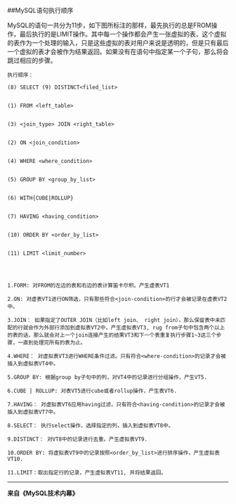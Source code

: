 

##MySQL语句执行顺序


MySQL的语句一共分为11步，如下图所标注的那样，最先执行的总是FROM操作，最后执行的是LIMIT操作。其中每一个操作都会产生一张虚拟的表，这个虚拟的表作为一个处理的输入，只是这些虚拟的表对用户来说是透明的，但是只有最后一个虚拟的表才会被作为结果返回。如果没有在语句中指定某一个子句，那么将会跳过相应的步骤。




    执行顺序：
    
    (8) SELECT (9) DISTINCT<filed_list>
    
    
    (1) FROM <left_table>
    
    
    (3) <join_type> JOIN <right_table>
    
    
    (2) ON <join_condition>
    
    
    (4) WHERE <where_condition>
    
    
    (5) GROUP BY <group_by_list>
    
    
    (6) WITH{CUBE|ROLLUP}
    
    
    (7) HAVING <having_condition>
    
    
    (10) ORDER BY <order_by_list>
    
    
    (11) LIMIT <limit_number>




    1.FORM: 对FROM的左边的表和右边的表计算笛卡尔积。产生虚表VT1

    2.ON: 对虚表VT1进行ON筛选，只有那些符合<join-condition>的行才会被记录在虚表VT2中。

    3.JOIN： 如果指定了OUTER JOIN（比如left join、 right join），那么保留表中未匹配的行就会作为外部行添加到虚拟表VT2中，产生虚拟表VT3, rug from子句中包含两个以上的表的话，那么就会对上一个join连接产生的结果VT3和下一个表重复执行步骤1~3这三个步骤，一直到处理完所有的表为止。

    4.WHERE： 对虚拟表VT3进行WHERE条件过滤。只有符合<where-condition>的记录才会被插入到虚拟表VT4中。

    5.GROUP BY: 根据group by子句中的列，对VT4中的记录进行分组操作，产生VT5.

    6.CUBE | ROLLUP: 对表VT5进行cube或者rollup操作，产生表VT6.

    7.HAVING： 对虚拟表VT6应用having过滤，只有符合<having-condition>的记录才会被 插入到虚拟表VT7中。

    8.SELECT： 执行select操作，选择指定的列，插入到虚拟表VT8中。

    9.DISTINCT： 对VT8中的记录进行去重。产生虚拟表VT9.

    10.ORDER BY: 将虚拟表VT9中的记录按照<order_by_list>进行排序操作，产生虚拟表VT10.

    11.LIMIT：取出指定行的记录，产生虚拟表VT11, 并将结果返回。



-----

**来自《MySQL技术内幕》**

